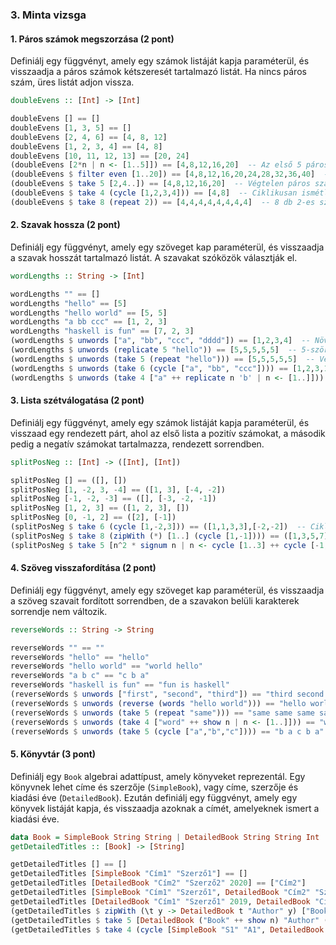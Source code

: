 ### 3. Minta vizsga

#### 1. Páros számok megszorzása (2 pont)

Definiálj egy függvényt, amely egy számok listáját kapja paraméterül, és visszaadja a páros számok kétszeresét tartalmazó listát. Ha nincs páros szám, üres listát adjon vissza.

```haskell
doubleEvens :: [Int] -> [Int]
```

```haskell
doubleEvens [] == []
doubleEvens [1, 3, 5] == []
doubleEvens [2, 4, 6] == [4, 8, 12]
doubleEvens [1, 2, 3, 4] == [4, 8]
doubleEvens [10, 11, 12, 13] == [20, 24]
(doubleEvens [2*n | n <- [1..5]]) == [4,8,12,16,20]  -- Az első 5 páros szám duplázása
(doubleEvens $ filter even [1..20]) == [4,8,12,16,20,24,28,32,36,40]  -- 1-20 közötti páros számok duplázása
(doubleEvens $ take 5 [2,4..]) == [4,8,12,16,20]  -- Végtelen páros számok listájának első 5 eleme
(doubleEvens $ take 4 (cycle [1,2,3,4])) == [4,8]  -- Ciklikusan ismétlődő lista páros elemei duplázva
(doubleEvens $ take 8 (repeat 2)) == [4,4,4,4,4,4,4,4]  -- 8 db 2-es szám duplázva
```

#### 2. Szavak hossza (2 pont)

Definiálj egy függvényt, amely egy szöveget kap paraméterül, és visszaadja a szavak hosszát tartalmazó listát. A szavakat szóközök választják el.

```haskell
wordLengths :: String -> [Int]
```

```haskell
wordLengths "" == []
wordLengths "hello" == [5]
wordLengths "hello world" == [5, 5]
wordLengths "a bb ccc" == [1, 2, 3]
wordLengths "haskell is fun" == [7, 2, 3]
(wordLengths $ unwords ["a", "bb", "ccc", "dddd"]) == [1,2,3,4]  -- Növekvő hosszú szavak
(wordLengths $ unwords (replicate 5 "hello")) == [5,5,5,5,5]  -- 5-ször ismételt "hello"
(wordLengths $ unwords (take 5 (repeat "hello"))) == [5,5,5,5,5]  -- Végtelen "hello" lista első 5 eleme
(wordLengths $ unwords (take 6 (cycle ["a", "bb", "ccc"]))) == [1,2,3,1,2,3]  -- Ciklikusan ismétlődő szavak
(wordLengths $ unwords (take 4 ["a" ++ replicate n 'b' | n <- [1..]])) == [2,3,4,5]  -- Növekvő hosszú szavak
```

#### 3. Lista szétválogatása (2 pont)

Definiálj egy függvényt, amely egy számok listáját kapja paraméterül, és visszaad egy rendezett párt, ahol az első lista a pozitív számokat, a második pedig a negatív számokat tartalmazza, rendezett sorrendben.

```haskell
splitPosNeg :: [Int] -> ([Int], [Int])
```

```haskell
splitPosNeg [] == ([], [])
splitPosNeg [1, -2, 3, -4] == ([1, 3], [-4, -2])
splitPosNeg [-1, -2, -3] == ([], [-3, -2, -1])
splitPosNeg [1, 2, 3] == ([1, 2, 3], [])
splitPosNeg [0, -1, 2] == ([2], [-1])
(splitPosNeg $ take 6 (cycle [1,-2,3])) == ([1,1,3,3],[-2,-2])  -- Ciklikusan ismétlődő pozitív/negatív számok
(splitPosNeg $ take 8 (zipWith (*) [1..] (cycle [1,-1]))) == ([1,3,5,7],[-8,-6,-4,-2])  -- Váltakozó előjelű sorszámok
(splitPosNeg $ take 5 [n^2 * signum n | n <- cycle [1..3] ++ cycle [-1,-2]]) == ([1,1,4,4,9],[])  -- Komplex lista kifejezés
```

#### 4. Szöveg visszafordítása (2 pont)

Definiálj egy függvényt, amely egy szöveget kap paraméterül, és visszaadja a szöveg szavait fordított sorrendben, de a szavakon belüli karakterek sorrendje nem változik.

```haskell
reverseWords :: String -> String
```

```haskell
reverseWords "" == ""
reverseWords "hello" == "hello"
reverseWords "hello world" == "world hello"
reverseWords "a b c" == "c b a"
reverseWords "haskell is fun" == "fun is haskell"
(reverseWords $ unwords ["first", "second", "third"]) == "third second first"  -- Lista megfordítása
(reverseWords $ unwords (reverse (words "hello world"))) == "hello world"  -- Már megfordított lista
(reverseWords $ unwords (take 5 (repeat "same"))) == "same same same same same"  -- 5 azonos szó megfordítva is ugyanaz
(reverseWords $ unwords (take 4 ["word" ++ show n | n <- [1..]])) == "word4 word3 word2 word1"  -- Sorszámozott szavak megfordítva
(reverseWords $ unwords (take 5 (cycle ["a","b","c"]))) == "b a c b a"  -- Ciklikus szólista megfordítva
```

#### 5. Könyvtár (3 pont)

Definiálj egy `Book` algebrai adattípust, amely könyveket reprezentál. Egy könyvnek lehet címe és szerzője (`SimpleBook`), vagy címe, szerzője és kiadási éve (`DetailedBook`). Ezután definiálj egy függvényt, amely egy könyvek listáját kapja, és visszaadja azoknak a címét, amelyeknek ismert a kiadási éve.

```haskell
data Book = SimpleBook String String | DetailedBook String String Int
getDetailedTitles :: [Book] -> [String]
```

```haskell
getDetailedTitles [] == []
getDetailedTitles [SimpleBook "Cím1" "Szerző1"] == []
getDetailedTitles [DetailedBook "Cím2" "Szerző2" 2020] == ["Cím2"]
getDetailedTitles [SimpleBook "Cím1" "Szerző1", DetailedBook "Cím2" "Szerző2" 2020] == ["Cím2"]
getDetailedTitles [DetailedBook "Cím1" "Szerző1" 2019, DetailedBook "Cím2" "Szerző2" 2020] == ["Cím1", "Cím2"]
(getDetailedTitles $ zipWith (\t y -> DetailedBook t "Author" y) ["Book" ++ show n | n <- [1..5]] [2000..2004]) == ["Book1","Book2","Book3","Book4","Book5"]
(getDetailedTitles $ take 5 [DetailedBook ("Book" ++ show n) "Author" (2000+n) | n <- [1..]]) == ["Book1","Book2","Book3","Book4","Book5"]
(getDetailedTitles $ take 4 (cycle [SimpleBook "S1" "A1", DetailedBook "D1" "A1" 2020])) == ["D1","D1"]
```
